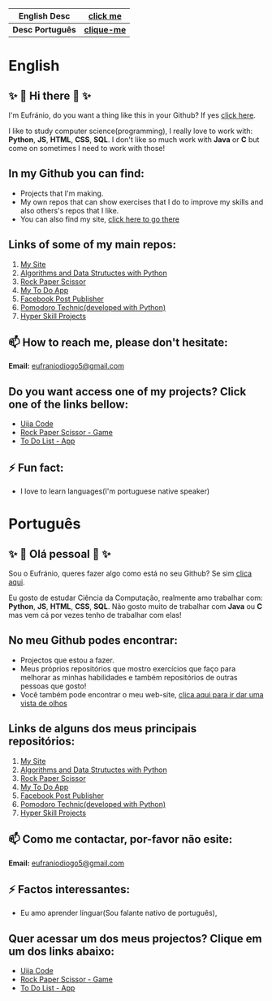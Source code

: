 
| English Desc| [click me](#English)|
|---------|--------------------------|
| **Desc Português** | **[clique-me](#Português)**|

# English

## ✨ 👋 Hi there 👋 ✨


I'm Eufránio, do you want a thing like this in your Github? If yes [click here](https://dev.to/natterstefan/how-to-add-a-readme-to-your-github-profile-2bo9).

I like to study computer science(programming), I really love to work with: **Python**, **JS**, **HTML**, **CSS**, **SQL**. I don't like so much work with **Java** or **C** but come on sometimes I need to work with those!


## In my Github you can find:
  - Projects that I'm making.
  - My own repos that can show exercises that I do to improve my skills and also others's repos that I like.
  - You can also find my site, [click here to go there](https://eufraniodiogo.github.io/Meu-Web-Site)


## Links of some of my main repos:
  1. [My Site][webSiteRepo]
  2. [Algorithms and Data Strutuctes with Python][algorithms&DataStructuresRepo]
  3. [Rock Paper Scissor][gameRockPaperScissorRepo]
  4. [My To Do App][toDoAppRepo]
  5. [Facebook Post Publisher][botPostPublisher]
  6. [Pomodoro Technic(developed with Python)][pomodoroRepo]
  7. [Hyper Skill Projects][hyperSkillProjectsRepo]


## 📫 How to reach me, please don't hesitate:
**Email:** eufraniodiogo5@gmail.com

## Do you want access one of my projects? Click one of the links bellow:
  - [Uija Code][webSite]
  - [Rock Paper Scissor - Game][gameRockPaperScissor]
  - [To Do List - App][toDoApp]

## ⚡ Fun fact:
  - I love to learn languages(I'm portuguese native speaker)
  

# Português

## ✨ 👋 Olá pessoal 👋 ✨

Sou o Eufránio, queres fazer algo como está no seu Github? Se sim [clica aqui](https://dev.to/natterstefan/how-to-add-a-readme-to-your-github-profile-2bo9).

Eu gosto de estudar Ciência da Computação, realmente amo trabalhar com: **Python**, **JS**, **HTML**, **CSS**, **SQL**. Não gosto muito de trabalhar com **Java** ou **C** mas vem cá por vezes tenho de trabalhar com elas!


## No meu Github podes encontrar:
  - Projectos que estou a fazer.
  - Meus próprios repositórios que mostro exercícios que faço para melhorar as minhas habilidades e também repositórios de outras pessoas que gosto!
  - Você também pode encontrar o meu web-site, [clica aqui para ir dar uma vista de olhos](https://eufraniodiogo.github.io/Meu-Web-Site)


## Links de alguns dos meus principais repositórios:
  1. [My Site][webSiteRepo]
  2. [Algorithms and Data Strutuctes with Python][algorithms&DataStructuresRepo]
  3. [Rock Paper Scissor][gameRockPaperScissorRepo]
  4. [My To Do App][toDoAppRepo]
  5. [Facebook Post Publisher][botPostPublisher]
  7. [Pomodoro Technic(developed with Python)][pomodoroRepo]
  8. [Hyper Skill Projects][hyperSkillProjectsRepo]


## 📫 Como me contactar, por-favor não esite:
**Email:** eufraniodiogo5@gmail.com

## ⚡ Factos interessantes:
  - Eu amo aprender línguar(Sou falante nativo de português),

## Quer acessar um dos meus projectos? Clique em um dos links abaixo:
  - [Uija Code][webSite]
  - [Rock Paper Scissor - Game][gameRockPaperScissor]
  - [To Do List - App][toDoApp]

<!--
**EufranioDiogo/EufranioDiogo** is a ✨ _special_ ✨ repository because its `README.md` (this file) appears on your GitHub profile.

Here are some ideas to get you started:

- 🔭 I’m currently working on ...
- 🌱 I’m currently learning ...
- 👯 I’m looking to collaborate on ...
- 🤔 I’m looking for help with ...
- 💬 Ask me about ...
- 📫 How to reach me: ...
- 😄 Pronouns: ...
- ⚡ Fun fact: ...
-->

[webSite]: https://eufraniodiogo.github.io/Meu-Web-Site
[toDoApp]: https://eufraniodiogo.github.io/toDoApp
[gameRockPaperScissor]: https://eufraniodiogo.github.io/Rock-Paper-Scissor
[webSiteRepo]: https://github.com/EufranioDiogo/Meu-Web-Site
[algorithms&DataStructuresRepo]: https://github.com/EufranioDiogo/Python-Algorithms-and-Complexity
[gameRockPaperScissorRepo]: https://github.com/EufranioDiogo/Rock-Paper-Scissor
[toDoAppRepo]: https://github.com/EufranioDiogo/toDoApp
[pomodoroRepo]: https://github.com/EufranioDiogo/Pomodoro
[hyperSkillProjectsRepo]: https://github.com/EufranioDiogo/HyperSkillProjects
[botPostPublisher]: https://github.com/EufranioDiogo/Bot_Publicador_de_Post_Facebook
